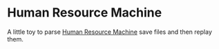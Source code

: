 # Human Resource Machine

A little toy to parse [Human Resource Machine][hrm] save files and
then replay them.

[hrm]: http://tomorrowcorporation.com/humanresourcemachine
